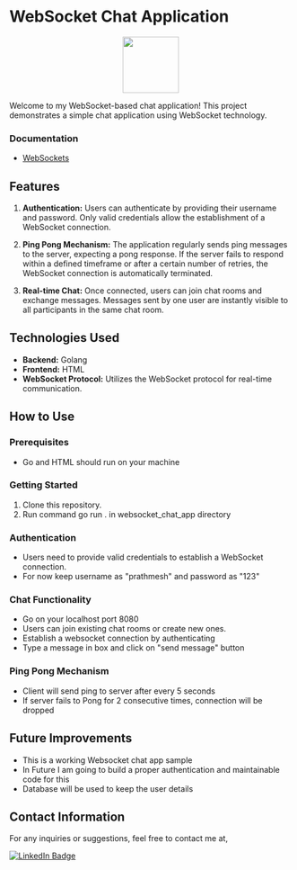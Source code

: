 # WebSocket Chat Application

<div id="header" align="center">
  <img src="https://user-images.githubusercontent.com/74038190/213866269-5d00981c-7c98-46d7-8a8e-16f462f15227.gif" width="100"/>
</div>

Welcome to my WebSocket-based chat application! This project demonstrates a simple chat application using WebSocket technology.

### Documentation

- [WebSockets](https://developer.mozilla.org/en-US/docs/Web/API/WebSockets_API)

## Features

1. **Authentication:** Users can authenticate by providing their username and password. Only valid credentials allow the establishment of a WebSocket connection.
   
2. **Ping Pong Mechanism:** The application regularly sends ping messages to the server, expecting a pong response. If the server fails to respond within a defined timeframe or after a certain number of retries, the WebSocket connection is automatically terminated.
   
3. **Real-time Chat:** Once connected, users can join chat rooms and exchange messages. Messages sent by one user are instantly visible to all participants in the same chat room.

## Technologies Used

- **Backend:** Golang
- **Frontend:** HTML
- **WebSocket Protocol:** Utilizes the WebSocket protocol for real-time communication.

## How to Use

### Prerequisites

- Go and HTML should run on your machine

### Getting Started

1. Clone this repository.
2. Run command go run . in websocket_chat_app directory
   
### Authentication

- Users need to provide valid credentials to establish a WebSocket connection.
- For now keep username as "prathmesh" and password as "123"

### Chat Functionality

- Go on your localhost port 8080
- Users can join existing chat rooms or create new ones.
- Establish a websocket connection by authenticating
- Type a message in box and click on "send message" button

### Ping Pong Mechanism

- Client will send ping to server after every 5 seconds
- If server fails to Pong for 2 consecutive times, connection will be dropped

## Future Improvements

- This is a working Websocket chat app sample
- In Future I am going to build a proper authentication and maintainable code for this
- Database will be used to keep the user details


## Contact Information

For any inquiries or suggestions, feel free to contact me at,
<div id="badges">
  <a href="https://www.linkedin.com/in/prathmeshpatil64/">
    <img src="https://user-images.githubusercontent.com/74038190/235294012-0a55e343-37ad-4b0f-924f-c8431d9d2483.gif" alt="LinkedIn Badge"/>
  </a>
</div>

